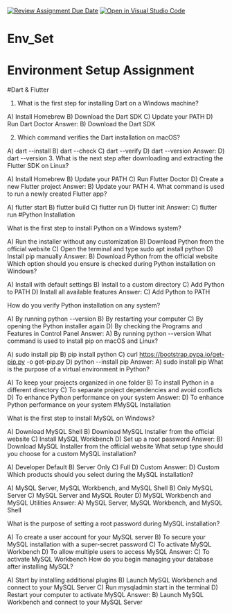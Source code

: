 [![Review Assignment Due Date](https://classroom.github.com/assets/deadline-readme-button-22041afd0340ce965d47ae6ef1cefeee28c7c493a6346c4f15d667ab976d596c.svg)](https://classroom.github.com/a/vnsr1XuU)
[![Open in Visual Studio Code](https://classroom.github.com/assets/open-in-vscode-2e0aaae1b6195c2367325f4f02e2d04e9abb55f0b24a779b69b11b9e10269abc.svg)](https://classroom.github.com/online_ide?assignment_repo_id=15631636&assignment_repo_type=AssignmentRepo)
# Env_Set

# Environment Setup Assignment

#Dart & Flutter

1. What is the first step for installing Dart on a Windows machine?

A) Install Homebrew
B) Download the Dart SDK
C) Update your PATH
D) Run Dart Doctor
Answer:
B) Download the Dart SDK

2. Which command verifies the Dart installation on macOS?

A) dart --install
B) dart --check
C) dart --verify
D) dart --version
Answer:
D) dart --version
3. What is the next step after downloading and extracting the Flutter SDK on Linux?

A) Install Homebrew
B) Update your PATH
C) Run Flutter Doctor
D) Create a new Flutter project
Answer:
B) Update your PATH
4. What command is used to run a newly created Flutter app?

A) flutter start
B) flutter build
C) flutter run
D) flutter init
Answer:
C) flutter run
#Python Installation

What is the first step to install Python on a Windows system?

A) Run the installer without any customization
B) Download Python from the official website
C) Open the terminal and type sudo apt install python
D) Install pip manually
Answer:
B) Download Python from the official website
Which option should you ensure is checked during Python installation on Windows?

A) Install with default settings
B) Install to a custom directory
C) Add Python to PATH
D) Install all available features
Answer:
C) Add Python to PATH

How do you verify Python installation on any system?

A) By running python --version
B) By restarting your computer
C) By opening the Python installer again
D) By checking the Programs and Features in Control Panel
Answer:
A) By running python --version
What command is used to install pip on macOS and Linux?

A) sudo install pip
B) pip install python
C) curl https://bootstrap.pypa.io/get-pip.py -o get-pip.py
D) python --install pip
Answer:
A) sudo install pip
What is the purpose of a virtual environment in Python?

A) To keep your projects organized in one folder
B) To install Python in a different directory
C) To separate project dependencies and avoid conflicts
D) To enhance Python performance on your system
Answer:
D) To enhance Python performance on your system
#MySQL Installation

What is the first step to install MySQL on Windows?

A) Download MySQL Shell
B) Download MySQL Installer from the official website
C) Install MySQL Workbench
D) Set up a root password
Answer:
B) Download MySQL Installer from the official website
What setup type should you choose for a custom MySQL installation?

A) Developer Default
B) Server Only
C) Full
D) Custom
Answer:
D) Custom
Which products should you select during the MySQL installation?

A) MySQL Server, MySQL Workbench, and MySQL Shell
B) Only MySQL Server
C) MySQL Server and MySQL Router
D) MySQL Workbench and MySQL Utilities
Answer:
A) MySQL Server, MySQL Workbench, and MySQL Shell

What is the purpose of setting a root password during MySQL installation?

A) To create a user account for your MySQL server
B) To secure your MySQL installation with a super-secret password
C) To activate MySQL Workbench
D) To allow multiple users to access MySQL
Answer:
C) To activate MySQL Workbench
How do you begin managing your database after installing MySQL?

A) Start by installing additional plugins
B) Launch MySQL Workbench and connect to your MySQL Server
C) Run mysqladmin start in the terminal
D) Restart your computer to activate MySQL
Answer:
B) Launch MySQL Workbench and connect to your MySQL Server
